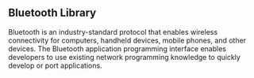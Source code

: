 ## Bluetooth Library

Bluetooth is an industry-standard protocol that enables wireless connectivity
for computers, handheld devices, mobile phones, and other devices. The Bluetooth
application programming interface enables developers to use existing network
programming knowledge to quickly develop or port applications.
